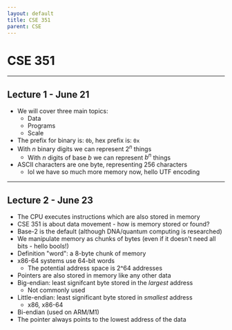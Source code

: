 ```yaml
---
layout: default
title: CSE 351
parent: CSE
---
```


# CSE 351

---

## Lecture 1 - June 21

- We will cover three main topics:
    - Data
    - Programs
    - Scale
- The prefix for binary is: `0b`, hex prefix is: `0x`
- With $n$ binary digits we can represent $2^n$ things
    - With $n$ digits of base $b$ we can represent $b^n$ things
- ASCII characters are one byte, representing 256 characters
    - lol we have so much more memory now, hello UTF encoding

---

## Lecture 2 - June 23

- The CPU executes instructions which are also stored in memory
- CSE 351 is about data movement - how is memory stored or found?
- Base-2 is the default (although DNA/quantum computing is researched)
- We manipulate memory as chunks of bytes (even if it doesn't need all bits - hello bools!)
- Definition "word": a 8-byte chunk of memory
- x86-64 systems use 64-bit words
    - The potential address space is 2^64 addresses
- Pointers are also stored in memory like any other data
- Big-endian: least signifcant byte stored in the *largest* address
    - Not commonly used
- Little-endian: least significant byte stored in *smallest* address
    - x86, x86-64
- Bi-endian (used on ARM/M1)
- The pointer always points to the lowest address of the data
